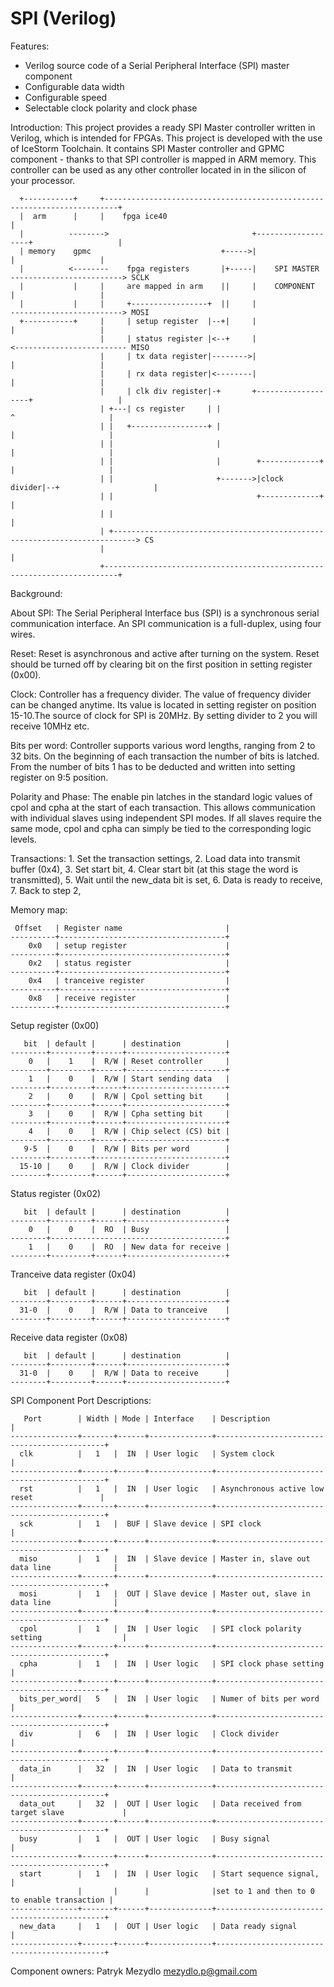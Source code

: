 # SPI (Verilog)

Features:
  - Verilog source code of a Serial Peripheral Interface (SPI) master component
  - Configurable data width
  - Configurable speed
  - Selectable clock polarity and clock phase

Introduction:
This project provides a ready SPI Master controller written in Verilog, which is intended for FPGAs. This project is developed with the use of IceStorm Toolchain. It contains SPI Master controller and GPMC component - thanks to that SPI controller is mapped in ARM memory. This controller can be used as any other controller located in in the silicon of your processor.
```
  +-----------+     +-------------------------------------------------------------------------+
  |  arm      |     |    fpga ice40                                                           |
  |          -------->                                +-------------------+                   |
  | memory    gpmc                             +----->|                   |                   |
  |          <--------    fpga registers       |+-----|    SPI MASTER   -------------------------> SCLK
  |           |     |     are mapped in arm    ||     |    COMPONENT      |                   |
  |           |     |     +-----------------+  ||     |                 -------------------------> MOSI
  +-----------+     |     | setup register  |--+|     |                   |                   |
                    |     | status register |<--+     |                 <------------------------- MISO
                    |     | tx data register|-------->|                   |                   |
                    |     | rx data register|<--------|                   |                   |
                    |     | clk div register|-+       +-------------------+                   |
                    | +---| cs register     | |                         ^                     |
                    | |   +-----------------+ |                         |                     |
                    | |                       |                         |                     |
                    | |                       |        +-------------+  |                     |
                    | |                       +------->|clock divider|--+                     |
                    | |                                +-------------+                        |
                    | |                                                                       |
                    | +---------------------------------------------------------------------------> CS
                    |                                                                         |
                    +-------------------------------------------------------------------------+
```
Background:

About SPI:
The Serial Peripheral Interface bus (SPI) is a synchronous serial communication interface.
An SPI communication is a full-duplex, using four wires. 

Reset:
Reset is asynchronous and active after turning on the system. Reset should be turned off by clearing bit on the first position in setting register (0x00).

Clock:
Controller has a frequency divider. The value of frequency divider can be changed anytime. Its value is located in setting register on position 15-10.The source of clock for SPI is 20MHz. By setting divider to 2 you will receive 10MHz etc.

Bits per word:
Controller supports various word lengths, ranging from 2 to 32 bits. On the beginning of each transaction the number of bits is latched. From the number of bits 1 has to be deducted and written into setting register on 9:5 position.

Polarity and Phase:
The enable pin latches in the standard logic values of cpol and cpha at the start of each transaction. This allows communication with individual slaves using independent SPI modes. If all slaves require the same mode, cpol and cpha can simply be tied to the corresponding logic levels.

Transactions:
	1. Set the transaction settings,
	2. Load data into transmit buffer (0x4),
	3. Set start bit,
	4. Clear start bit (at this stage the word is transmitted),
	5. Wait until the new_data bit is set,
	6. Data is ready to receive,
	7. Back to step 2,

Memory map:
```
 Offset   | Register name                       |
----------+-------------------------------------+
    0x0   | setup register                      |
----------+-------------------------------------+
    0x2   | status register                     |
----------+-------------------------------------+
    0x4   | tranceive register                  |
----------+-------------------------------------+
    0x8   | receive register                    |
----------+-------------------------------------+
```
Setup register (0x00)
```
   bit  | default |      | destination          |
--------+---------+------+----------------------+
    0   |    1    |  R/W | Reset controller     |
--------+---------+------+----------------------+
    1   |    0    |  R/W | Start sending data   |
--------+---------+------+----------------------+
    2   |    0    |  R/W | Cpol setting bit     |
--------+---------+------+----------------------+
    3   |    0    |  R/W | Cpha setting bit     |
--------+---------+------+----------------------+
    4   |    0    |  R/W | Chip select (CS) bit |
--------+---------+------+----------------------+
   9-5  |    0    |  R/W | Bits per word        |
--------+---------+-----------------------------+
  15-10 |    0    |  R/W | Clock divider        |
--------+---------+------+----------------------+
```
Status register (0x02)
```
   bit  | default |      | destination          |
--------+---------+------+----------------------+
    0   |    0    |  RO  | Busy                 |
--------+---------------------------------------+
    1   |    0    |  RO  | New data for receive |
--------+---------+------+----------------------+
```
Tranceive data register (0x04)
```
   bit  | default |      | destination          |
--------+---------+------+----------------------+
  31-0  |    0    |  R/W | Data to tranceive    |
--------+---------+------+----------------------+
```
Receive data register (0x08)
```
   bit  | default |      | destination          |
--------+---------+------+----------------------+
  31-0  |    0    |  R/W | Data to receive      |
--------+---------+------+----------------------+
```
SPI Component Port Descriptions:
```
   Port        | Width | Mode | Interface    | Description                                 |
---------------+-------+------+--------------+---------------------------------------------+
  clk          |   1   |  IN  | User logic   | System clock                                |
---------------+-------+------+--------------+---------------------------------------------+
  rst          |   1   |  IN  | User logic   | Asynchronous active low reset               |
---------------+-------+------+--------------+---------------------------------------------+
  sck          |   1   |  BUF | Slave device | SPI clock                                   |
---------------+-------+------+--------------+---------------------------------------------+
  miso         |   1   |  IN  | Slave device | Master in, slave out data line              |
---------------+-------+------+--------------+---------------------------------------------+
  mosi         |   1   |  OUT | Slave device | Master out, slave in data line              |
---------------+-------+------+--------------+---------------------------------------------+
  cpol         |   1   |  IN  | User logic   | SPI clock polarity setting                  |
---------------+-------+------+--------------+---------------------------------------------+
  cpha         |   1   |  IN  | User logic   | SPI clock phase setting                     |
---------------+-------+------+--------------+---------------------------------------------+
  bits_per_word|   5   |  IN  | User logic   | Numer of bits per word                      |
---------------+-------+------+--------------+---------------------------------------------+
  div          |   6   |  IN  | User logic   | Clock divider                               |
---------------+-------+------+--------------+---------------------------------------------+
  data_in      |   32  |  IN  | User logic   | Data to transmit                            |
---------------+-------+------+--------------+---------------------------------------------+
  data_out     |   32  |  OUT | User logic   | Data received from target slave             |
---------------+-------+------+--------------+---------------------------------------------+
  busy         |   1   |  OUT | User logic   | Busy signal                                 |
---------------+-------+------+--------------+---------------------------------------------+
  start        |   1   |  IN  | User logic   | Start sequence signal,                      |
               |       |      |              |set to 1 and then to 0 to enable transaction |
---------------+-------+------+--------------+---------------------------------------------+
  new_data     |   1   |  OUT | User logic   | Data ready signal                           |
---------------+-------+------+--------------+---------------------------------------------+
```
Component owners:
Patryk Mezydlo <mezydlo.p@gmail.com>
